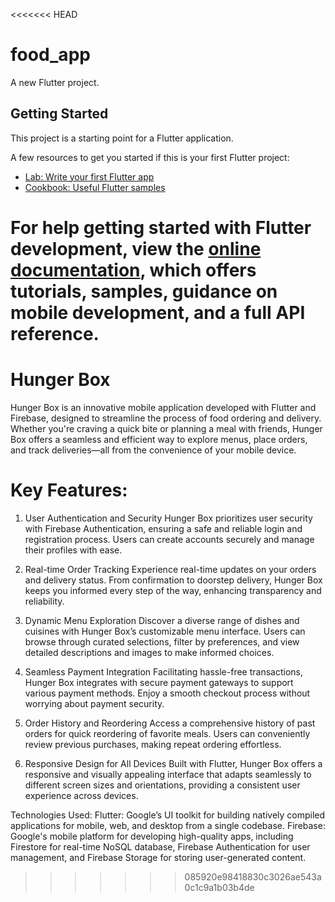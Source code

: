 <<<<<<< HEAD
# food_app

A new Flutter project.

## Getting Started

This project is a starting point for a Flutter application.

A few resources to get you started if this is your first Flutter project:

- [Lab: Write your first Flutter app](https://docs.flutter.dev/get-started/codelab)
- [Cookbook: Useful Flutter samples](https://docs.flutter.dev/cookbook)

For help getting started with Flutter development, view the
[online documentation](https://docs.flutter.dev/), which offers tutorials,
samples, guidance on mobile development, and a full API reference.
=======
# Hunger Box
Hunger Box is an innovative mobile application developed with Flutter and Firebase, designed to streamline the process of food ordering and delivery. Whether you're craving a quick bite or planning a meal with friends, Hunger Box offers a seamless and efficient way to explore menus, place orders, and track deliveries—all from the convenience of your mobile device.

# Key Features:
1. User Authentication and Security
Hunger Box prioritizes user security with Firebase Authentication, ensuring a safe and reliable login and registration process. Users can create accounts securely and manage their profiles with ease.

2. Real-time Order Tracking
Experience real-time updates on your orders and delivery status. From confirmation to doorstep delivery, Hunger Box keeps you informed every step of the way, enhancing transparency and reliability.

3. Dynamic Menu Exploration
Discover a diverse range of dishes and cuisines with Hunger Box’s customizable menu interface. Users can browse through curated selections, filter by preferences, and view detailed descriptions and images to make informed choices.

4. Seamless Payment Integration
Facilitating hassle-free transactions, Hunger Box integrates with secure payment gateways to support various payment methods. Enjoy a smooth checkout process without worrying about payment security.

5. Order History and Reordering
Access a comprehensive history of past orders for quick reordering of favorite meals. Users can conveniently review previous purchases, making repeat ordering effortless.

6. Responsive Design for All Devices
Built with Flutter, Hunger Box offers a responsive and visually appealing interface that adapts seamlessly to different screen sizes and orientations, providing a consistent user experience across devices.

Technologies Used:
Flutter: Google’s UI toolkit for building natively compiled applications for mobile, web, and desktop from a single codebase.
Firebase: Google's mobile platform for developing high-quality apps, including Firestore for real-time NoSQL database, Firebase Authentication for user management, and Firebase Storage for storing user-generated content.
>>>>>>> 085920e98418830c3026ae543a0c1c9a1b03b4de
